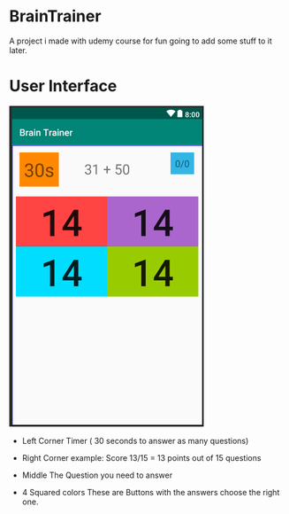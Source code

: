 # BrainTrainer
A project i made with udemy course for fun going to add some stuff to it later.

# User Interface
![UI BrainTrainer](https://github.com/PieterAndriesBerg/BrainTrainer/blob/master/ui%20brain%20trainer.PNG)

- Left Corner
    Timer ( 30 seconds to answer as many questions) 
    
- Right Corner
    example: Score 13/15 = 13 points out of 15 questions
    
 - Middle
    The Question you need to answer
   
 - 4 Squared colors
    These are Buttons with the answers choose the right one.
